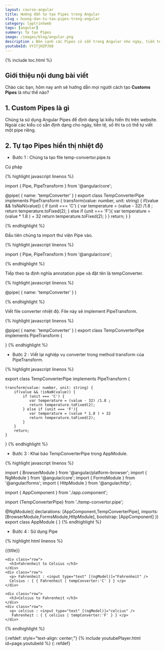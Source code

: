 ```yaml
---
layout: course-angular
title: Hướng dẫn tự tạo Pipes trong Angular 
slug : huong-dan-tu-tao-pipes-trong-angular
category: laptrinhweb
tags: [angular]
summery: Tự tạo Pipes  
image: /images/blog/angular.png
description : Bên cạnh các Pipes có sẵn trong Angular như ngày, tiền tệ, số, phần trăm thì người dùng có thể tự viết một Pipe riêng để sử dụng. Bài viết sẽ hướng dẫn bạn cách tự tạo Pipes trong dự án Angular như Pipes hiển thị nhiệt độ. Đồng thời hướng dẫn cách để sử dụng những Pipes tự tạo đó vào dự án Angular. Bài viết đưa ra các hình ảnh ví dụ minh hoạ cho cú pháp thực hiện Customs Pipes trong Angular.
youtubeId: VY1TjHZPJ68
---
```


{% include toc.html %}

## **Giới thiệu nội dung bài viết**

Chào các bạn, hôm nay anh sẽ hướng dẫn mọi người cách tạo <b>Customs Pipes</b> là như thế nào? 

## **1. Custom Pipes là gì**

Chúng ta sử dụng Angular Pipes để định dạng lại kiểu hiển thị trên website. Ngoài các kiểu có sẵn định dạng cho ngày, tiền tệ, số thì ta có thể tự viết một pipe riêng.


## **2. Tự tạo Pipes hiển thị nhiệt độ**

- Bước 1 : Chúng ta tạo file temp-convertor.pipe.ts

Cú pháp

{% highlight javascript linenos %}

import { Pipe, PipeTransform } from '@angular/core';
 
@pipe( {
    name: 'tempConverter'
} )
export class TempConverterPipe implements PipeTransform {
    transform(value: number, unit: string) {
        if(value && !isNaN(value)) {
            if (unit === 'C') {
                var temperature = (value - 32) /1.8 ;
                return temperature.toFixed(2);
            } else if (unit === 'F'){
                var temperature = (value * 1.8 ) + 32
                return temperature.toFixed(2);
            }
        }
        return;
    }
}

{% endhighlight %} 

Đầu tiên chúng ta import thư viện Pipe vào.

{% highlight javascript linenos %}

import { Pipe, PipeTransform } from '@angular/core';

{% endhighlight %} 

Tiếp theo ta định nghĩa annotation pipe và đặt tên là tempConverter.

{% highlight javascript linenos %}

@pipe( {
    name: 'tempConverter'
} )

{% endhighlight %} 

Viết file converter nhiệt độ. File này sẽ implement PipeTransform.

{% highlight javascript linenos %}

@pipe( {
    name: 'tempConverter'
} )
export class TempConverterPipe implements PipeTransform {
 
 
}
{% endhighlight %} 

- Bước 2 : Viết lại nghiệp vụ converter trong method transform của PipeTransform.


{% highlight javascript linenos %}

export class TempConverterPipe implements PipeTransform {
 
    transform(value: number, unit: string) {
        if(value && !isNaN(value)) {
            if (unit === 'C') {
               var temperature = (value - 32) /1.8 ;
               return temperature.toFixed(2);
            } else if (unit === 'F'){
               var temperature = (value * 1.8 ) + 32
               return temperature.toFixed(2);
            }
        }
        return;
    }
 
}
{% endhighlight %} 

- Bước 3 : Khai báo TempConverterPipe trong AppModule.

{% highlight javascript linenos %}

import { BrowserModule } from '@angular/platform-browser';
import { NgModule } from '@angular/core';
import { FormsModule } from '@angular/forms';
import { HttpModule } from '@angular/http';
 
import { AppComponent } from './app.component';
 
import {TempConverterPipe} from './temp-convertor.pipe';
 
@NgModule({
    declarations: [AppComponent,TempConverterPipe],
    imports: [BrowserModule,FormsModule,HttpModule],
    bootstrap: [AppComponent]
})
export class AppModule { }
{% endhighlight %} 

- Bước 4 : Sử dụng Pipe

{% highlight html linenos %}

<div class='card'>
  <div class='card-header'>
    <p>{{title}} </p>
  </div>
  <div class="card-body">
 
    <div class="row">
      <h3>Fahrenheit to Celsius </h3>
    </div>
    <div class="row">
      <p> Fahrenheit : <input type="text" [(ngModel)]="Fahrenheit" /> 
      Celsius : { { Fahrenheit | tempConverter:'C' } } </p>
    </div>
 
    <div class="row">
      <h3>Celsius to Fahrenheit </h3>
    </div>
    <div class="row">
      <p> celcius : <input type="text" [(ngModel)]="celcius" /> 
       Fahrenheit : { { celcius | tempConverter:'F' } } </p>
    </div>
  </div>
</div>

{% endhighlight %} 

{:refdef: style="text-align: center;"}
{% include youtubePlayer.html id=page.youtubeId %}
{: refdef}




